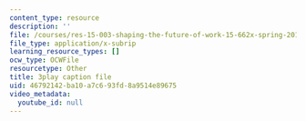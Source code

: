 ```yaml
---
content_type: resource
description: ''
file: /courses/res-15-003-shaping-the-future-of-work-15-662x-spring-2016/46792142ba10a7c693fd8a9514e89675_cLfyjIlu9Uw.srt
file_type: application/x-subrip
learning_resource_types: []
ocw_type: OCWFile
resourcetype: Other
title: 3play caption file
uid: 46792142-ba10-a7c6-93fd-8a9514e89675
video_metadata:
  youtube_id: null
---
```

